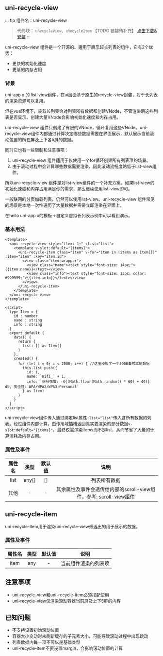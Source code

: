 ## uni-recycle-view

::: tip 组件名：uni-recycle-view
> 代码块： `uRecycleView`、`uRecycleItem`
【TODO 链接待补充】
[点击下载&安装]()
:::

uni-recycle-view 组件是一个开源的、适用于展示超长列表的组件，它有2个优势：
- 更快的初始化速度
- 更低的内存占用

### 背景
uni-app x 的 list-view组件，在ui层面基于原生的recycle-view封装，对于长列表的渲染资源可以复用。

但在vue环境下，装载长列表会对列表所有数据都创建VNode，不管渲染层这些列表是否显示。创建大量VNode会影响初始化速度和内存占用。

uni-recycle-view 组件只创建了有限的VNode，循环复用这些VNode。uni-recycle-view组件内部通过计算决定哪些数据需要在界面展示，默认展示当前滚动位置的所在屏及上下各5屏的数据。

同时它也有一些限制和注意事项：
1. uni-recycle-view 组件适用于仅使用一个for循环创建所有列表项的场景。
2. 由于滚动过程中会计算哪些数据需要渲染，因此滚动流畅度略低于list-view组件。

所以uni-recycle-view 组件是对list-view组件的一个补充方案。如果list-view的初始化速度和内存占用满足你的需求，那么继续使用list-view即可。

一般联网的分页加载列表，仍然可以使用list-view。uni-recycle-view 组件常见的场景是本地一次性遍历了大量数据并需要立即渲染在界面上。

在hello uni-app x的模板->自定义虚拟长列表示例中可以看到演示。

### 基本用法

```vue
<template>
  <uni-recycle-view style="flex: 1;" :list="list">
    <template v-slot:default="{items}">
      <uni-recycle-item class="item" v-for="item in (items as Item[])" :item="item" :key="item.id">
        <view class="item-wrapper">
          <view class="name"><text style="font-size: 14px;">{{item.name}}</text></view>
          <view class="info"><text style="font-size: 12px; color: #999999;">{{item.info}}</text></view>
        </view>
      </uni-recycle-item>
    </template>
  </uni-recycle-view>
</template>

<script>
  type Item = {
    id : number
    name : string
    info : string
  }
  export default {
    data() {
      return {
        list: [] as Item[]
      }
    },
    created() {
      for (let i = 0; i < 2000; i++) { //这里模拟了一个2000条的本地数据
        this.list.push({
          id: i,
          name: `Wifi_` + i,
          info: `信号强度: -${(Math.floor(Math.random() * 60) + 40)} db, 安全性: WPA/WPA2/WPA3-Personal`
        } as Item)
      }
    }
  }
</script>
```

uni-recycle-view组件传入通过绑定list属性`:list="list"`传入含所有数据的列表。经过组件内部计算，由作用域插槽返回真实要渲染的部分数据`v-slot:default="{items}"`。最终仅需渲染items而不是list，从而节省了大量的计算消耗及内存占用。

### 属性及事件

|属性名	|类型	|默认值	|说明																																																															|
|:-:		|:-:	|:-:		|:-:																																																															|
|list		|any[]| []		|列表所有数据																																																												|
|其他		|-		|-			|其余属性及事件会透传给内部的scroll-view组件，参考: [scroll-view组件](https://doc.dcloud.net.cn/uni-app-x/component/scroll-view.html)	|


## uni-recycle-item

uni-recycle-item用于渲染uni-recycle-view筛选出的用于展示的数据。

### 属性及事件

|属性名	|类型	|默认值	|说明								|
|:-:		|:-:	|:-:		|:-:								|
|item		|any	| -			|当前组件渲染的列表项	|

## 注意事项

- uni-recycle-view和uni-recycle-item必须搭配使用
- uni-recycle-view仅渲染滚动容器当前屏及上下5屏的内容

## 已知问题

- 不支持设置初始滚动位置
- 容器大小变动时未刷新缓存的子元素大小，可能导致滚动过程中出现跳动
- 列表数据内每一项不可以是基础类型
- uni-recycle-item不要设置margin，会影响滚动位置的计算

